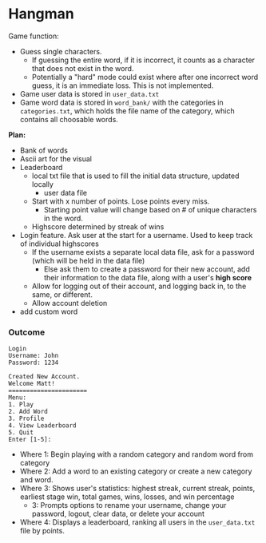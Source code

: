 


# Hangman



Game function:
- Guess single characters.
    - If guessing the entire word, if it is incorrect, it counts as a character that does not exist in the word.
    - Potentially a "hard" mode could exist where after one incorrect word guess, it is an immediate loss. This is not implemented.
- Game user data is stored in `user_data.txt`
- Game word data is stored in `word_bank/` with the categories in `categories.txt`, which holds the file name of the category, which contains all choosable words.


**Plan:**
- Bank of words
- Ascii art for the visual
- Leaderboard
    - local txt file that is used to fill the initial data structure, updated locally
        - user data file
    - Start with x number of points. Lose points every miss.
        - Starting point value will change based on # of unique characters in the word.
    - Highscore determined by streak of wins
- Login feature. Ask user at the start for a username. Used to keep track of individual highscores
    - If the username exists a separate local data file, ask for a password (which will be held in the data file)
        - Else ask them to create a password for their new account, add their information to the data file, along with a user's **high score**
    - Allow for logging out of their account, and logging back in, to the same, or different.
    - Allow account deletion
- add custom word



### Outcome
```
Login
Username: John
Password: 1234

Created New Account.
Welcome Matt!
======================
Menu:
1. Play
2. Add Word
3. Profile
4. View Leaderboard
5. Quit
Enter [1-5]:
```
- Where 1: Begin playing with a random category and random word from category
- Where 2: Add a word to an existing category or create a new category and word.
- Where 3: Shows user's statistics: highest streak, current streak, points, earliest stage win, total games, wins, losses, and win percentage
    - 3: Prompts options to rename your username, change your password, logout, clear data, or delete your account
- Where 4: Displays a leaderboard, ranking all users in the `user_data.txt` file by points.
